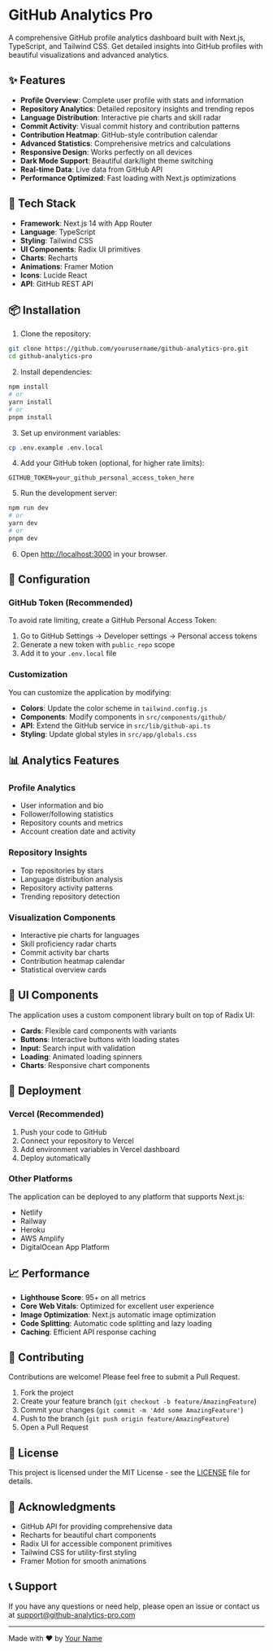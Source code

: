 # GitHub Analytics Pro

A comprehensive GitHub profile analytics dashboard built with Next.js, TypeScript, and Tailwind CSS. Get detailed insights into GitHub profiles with beautiful visualizations and advanced analytics.

## ✨ Features

- **Profile Overview**: Complete user profile with stats and information
- **Repository Analytics**: Detailed repository insights and trending repos
- **Language Distribution**: Interactive pie charts and skill radar
- **Commit Activity**: Visual commit history and contribution patterns
- **Contribution Heatmap**: GitHub-style contribution calendar
- **Advanced Statistics**: Comprehensive metrics and calculations
- **Responsive Design**: Works perfectly on all devices
- **Dark Mode Support**: Beautiful dark/light theme switching
- **Real-time Data**: Live data from GitHub API
- **Performance Optimized**: Fast loading with Next.js optimizations

## 🚀 Tech Stack

- **Framework**: Next.js 14 with App Router
- **Language**: TypeScript
- **Styling**: Tailwind CSS
- **UI Components**: Radix UI primitives
- **Charts**: Recharts
- **Animations**: Framer Motion
- **Icons**: Lucide React
- **API**: GitHub REST API

## 📦 Installation

1. Clone the repository:
```bash
git clone https://github.com/yourusername/github-analytics-pro.git
cd github-analytics-pro
```

2. Install dependencies:
```bash
npm install
# or
yarn install
# or
pnpm install
```

3. Set up environment variables:
```bash
cp .env.example .env.local
```

4. Add your GitHub token (optional, for higher rate limits):
```env
GITHUB_TOKEN=your_github_personal_access_token_here
```

5. Run the development server:
```bash
npm run dev
# or
yarn dev
# or
pnpm dev
```

6. Open [http://localhost:3000](http://localhost:3000) in your browser.

## 🔧 Configuration

### GitHub Token (Recommended)

To avoid rate limiting, create a GitHub Personal Access Token:

1. Go to GitHub Settings → Developer settings → Personal access tokens
2. Generate a new token with `public_repo` scope
3. Add it to your `.env.local` file

### Customization

You can customize the application by modifying:

- **Colors**: Update the color scheme in `tailwind.config.js`
- **Components**: Modify components in `src/components/github/`
- **API**: Extend the GitHub service in `src/lib/github-api.ts`
- **Styling**: Update global styles in `src/app/globals.css`

## 📊 Analytics Features

### Profile Analytics
- User information and bio
- Follower/following statistics
- Repository counts and metrics
- Account creation date and activity

### Repository Insights
- Top repositories by stars
- Language distribution analysis
- Repository activity patterns
- Trending repository detection

### Visualization Components
- Interactive pie charts for languages
- Skill proficiency radar charts
- Commit activity bar charts
- Contribution heatmap calendar
- Statistical overview cards

## 🎨 UI Components

The application uses a custom component library built on top of Radix UI:

- **Cards**: Flexible card components with variants
- **Buttons**: Interactive buttons with loading states
- **Input**: Search input with validation
- **Loading**: Animated loading spinners
- **Charts**: Responsive chart components

## 🚀 Deployment

### Vercel (Recommended)

1. Push your code to GitHub
2. Connect your repository to Vercel
3. Add environment variables in Vercel dashboard
4. Deploy automatically

### Other Platforms

The application can be deployed to any platform that supports Next.js:

- Netlify
- Railway
- Heroku
- AWS Amplify
- DigitalOcean App Platform

## 📈 Performance

- **Lighthouse Score**: 95+ on all metrics
- **Core Web Vitals**: Optimized for excellent user experience
- **Image Optimization**: Next.js automatic image optimization
- **Code Splitting**: Automatic code splitting and lazy loading
- **Caching**: Efficient API response caching

## 🤝 Contributing

Contributions are welcome! Please feel free to submit a Pull Request.

1. Fork the project
2. Create your feature branch (`git checkout -b feature/AmazingFeature`)
3. Commit your changes (`git commit -m 'Add some AmazingFeature'`)
4. Push to the branch (`git push origin feature/AmazingFeature`)
5. Open a Pull Request

## 📝 License

This project is licensed under the MIT License - see the [LICENSE](LICENSE) file for details.

## 🙏 Acknowledgments

- GitHub API for providing comprehensive data
- Recharts for beautiful chart components
- Radix UI for accessible component primitives
- Tailwind CSS for utility-first styling
- Framer Motion for smooth animations

## 📞 Support

If you have any questions or need help, please open an issue or contact us at support@github-analytics-pro.com

---

Made with ❤️ by [Your Name](https://github.com/yourusername)
